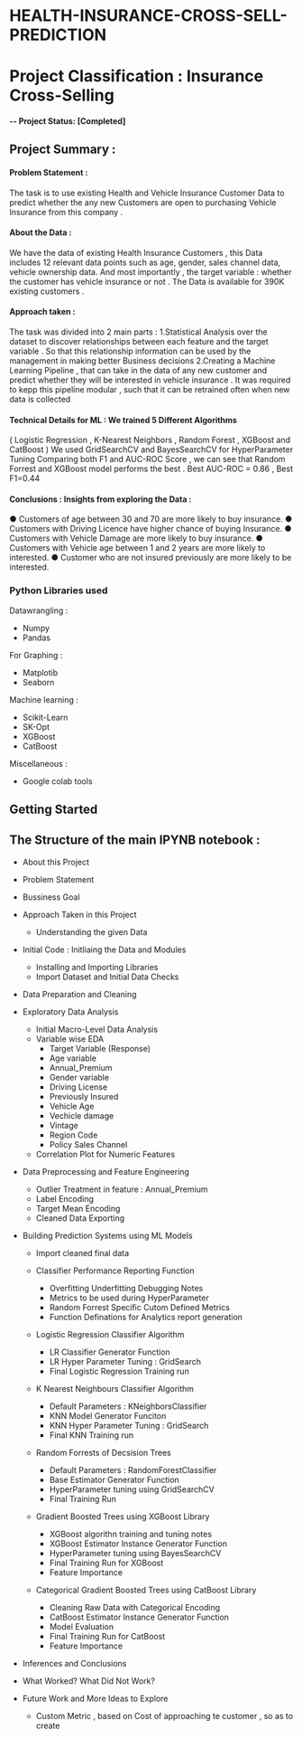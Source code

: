 # HEALTH-INSURANCE-CROSS-SELL-PREDICTION
# Project Classification : Insurance Cross-Selling

#### -- Project Status: [Completed]

## Project Summary :
#### Problem Statement : 
The task is to use existing Health and Vehicle Insurance Customer Data to predict whether the any new Customers are open to purchasing Vehicle Insurance from this company .


#### About the Data :
We have the data of existing Health Insurance Customers , this Data includes 12 relevant data points such as age, gender, sales channel data, vehicle ownership data. 
And most importantly , the target variable : whether the customer has vehicle insurance or not . The Data is available for 390K existing customers .


#### Approach taken :
The task was divided into 2 main parts :
1.Statistical Analysis over the dataset to discover relationships between each feature and the target variable . So that this relationship information can be used by the management in making better Business decisions
2.Creating a Machine Learning Pipeline , that can take in the data of any new customer and predict whether they will be interested in vehicle insurance . It was required to kepp this pipeline modular , such that it can be retrained often when new data is collected


#### Technical Details for ML : We trained 5 Different Algorithms 
( Logistic Regression , K-Nearest Neighbors , Random Forest , XGBoost and CatBoost )
We used GridSearchCV and BayesSearchCV for HyperParameter Tuning
Comparing both F1 and AUC-ROC Score , we can see that Random Forrest and  XGBoost model performs the best . Best AUC-ROC = 0.86 , Best F1=0.44


#### Conclusions : Insights from exploring the Data :
● Customers of age between 30 and 70 are more likely to buy insurance.
● Customers with Driving Licence have higher chance of buying Insurance.
● Customers with Vehicle Damage are more likely to buy insurance.
● Customers with Vehicle age between 1 and 2 years are more likely to interested.
● Customer who are not insured previously are more likely to be interested.



### Python Libraries used
Datawrangling : 
* Numpy
* Pandas

For Graphing : 
* Matplotib
* Seaborn 

Machine learning :
* Scikit-Learn
* SK-Opt
* XGBoost
* CatBoost

Miscellaneous :
* Google colab tools


## Getting Started


## The Structure of the main IPYNB notebook :

* About this Project
* Problem Statement
* Bussiness Goal
* Approach Taken in this Project
  * Understanding the given Data

* Initial Code : Initliaing the Data and Modules
  * Installing and Importing Libraries
  * Import Dataset and Initial Data Checks

* Data Preparation and Cleaning
* Exploratory Data Analysis
  * Initial Macro-Level Data Analysis
  * Variable wise EDA
    * Target Variable (Response)
    * Age variable
    * Annual_Premium
    * Gender variable
    * Driving License
    * Previously Insured
    * Vehicle Age
    * Vechicle damage
    * Vintage
    * Region Code
    * Policy Sales Channel
  * Correlation Plot for Numeric Features
* Data Preprocessing and Feature Engineering
	* Outlier Treatment in feature : Annual_Premium
	* Label Encoding
	* Target Mean Encoding
	* Cleaned Data Exporting

* Building Prediction Systems using ML Models
	* Import cleaned final data
	* Classifier Performance Reporting Function
		* Overfitting Underfitting Debugging Notes
		* Metrics to be used during HyperParameter
		* Random Forrest Specific Cutom Defined Metrics
		* Function Definations for Analytics report generation

	* Logistic Regression Classifier Algorithm
		* LR Classifier Generator Function
		* LR Hyper Parameter Tuning : GridSearch
		* Final Logistic Regression Training run
	* K Nearest Neighbours Classifier Algorithm
		* Default Parameters : KNeighborsClassifier
		* KNN Model Generator Funciton
		* KNN Hyper Parameter Tuning : GridSearch
		* Final KNN Training run
	* Random Forrests of Decsision Trees
		* Default Parameters : RandomForestClassifier
		* Base Estimator Generator Function
		* HyperParameter tuning using GridSearchCV
		* Final Training Run
	* Gradient Boosted Trees using XGBoost Library
		* XGBoost algorithn training and tuning notes
		* XGBoost Estimator Instance Generator Function
		* HyperParameter tuning using BayesSearchCV
		* Final Training Run for XGBoost
		* Feature Importance
	* Categorical Gradient Boosted Trees using CatBoost Library
		* Cleaning Raw Data with Categorical Encoding
		* CatBoost Estimator Instance Generator Function
		* Model Evaluation
		* Final Training Run for CatBoost
		* Feature Importance

* Inferences and Conclusions
* What Worked? What Did Not Work?
* Future Work and More Ideas to Explore
	* Custom Metric , based on Cost of approaching te customer , so as to create
